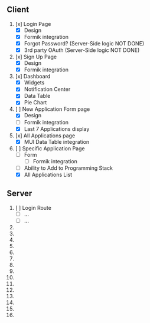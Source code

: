 ## Client

1. [x] Login Page
   - [x] Design
   - [x] Formik integration
   - [x] Forgot Password? (Server-Side logic NOT DONE)
   - [x] 3rd party OAuth (Server-Side logic NOT DONE)
2. [x] Sign Up Page
   - [x] Design
   - [x] Formik integration
3. [x] Dashboard
   - [x] Widgets
   - [x] Notification Center
   - [x] Data Table
   - [x] Pie Chart
4. [ ] New Application Form page
   - [x] Design
   - [ ] Formik integration
   - [x] Last 7 Applications display
5. [x] All Applications page
   - [x] MUI Data Table integration
6. [ ] Specific Application Page
   - [ ] Form
     - [ ] Formik integration
   - [ ] Ability to Add to Programming Stack
   - [x] All Applications List

## Server

1. [ ] Login Route
   - [ ] ...
   - [ ] ...
2.
3.
4.
5.
6.
7.
8.
9.
10.
11.
12.
13.
14.
15.
16.
